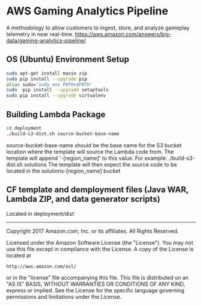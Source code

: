 # AWS Gaming Analytics Pipeline
A methodology to allow customers to ingest, store, and analyze gameplay telemetry in near real-time.
https://aws.amazon.com/answers/big-data/gaming-analytics-pipeline/

## OS (Ubuntu) Environment Setup
```bash
sudo apt-get install mavin zip
sudo pip install --upgrade pip
alias sudo='sudo env PATH=$PATH'
sudo  pip install --upgrade setuptools
sudo pip install --upgrade virtualenv
```

## Building Lambda Package
```bash
cd deployment
./build-s3-dist.sh source-bucket-base-name
```
source-bucket-base-name should be the base name for the S3 bucket location where the template will source the Lambda code from.
The template will append '-[region_name]' to this value.
For example: ./build-s3-dist.sh solutions
The template will then expect the source code to be located in the solutions-[region_name] bucket

## CF template and demployment files (Java WAR, Lambda ZIP, and data generator scripts)
Located in deployment/dist

***

Copyright 2017 Amazon.com, Inc. or its affiliates. All Rights Reserved.

Licensed under the Amazon Software License (the "License"). You may not use this file except in compliance with the License. A copy of the License is located at

    http://aws.amazon.com/asl/

or in the "license" file accompanying this file. This file is distributed on an "AS IS" BASIS, WITHOUT WARRANTIES OR CONDITIONS OF ANY KIND, express or implied. See the License for the specific language governing permissions and limitations under the License.
